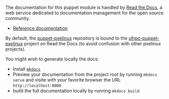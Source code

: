 The documentation for this puppet module is handled by [Read the Docs](https://readthedocs.org/), a web service dedicated to documentation management for the open source community.

* [Reference documentation](https://docs.readthedocs.org/en/latest/)

By default, the [puppet-pxelinux](https://github.com/ULHPC/puppet-pxelinux) repository is bound to the [ulhpc-puppet-pxelinux](http://ulhpc-puppet-pxelinux.rtfd.org) project on Read the Docs (to avoid confusion with other pxelinux projects). 

You might wish to generate locally the docs:

* Install [`mkdocs`](http://www.mkdocs.org/#installation)
* Preview your documentation from the project root by running `mkdocs serve` and visite with your favorite browser the URL `http://localhost:8000`
* build the full documentation locally by running `mkdocs build`


